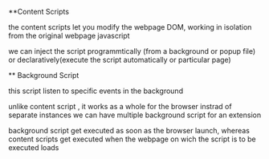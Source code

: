 **Content Scripts

the content scripts let you modify the webpage DOM,
working in isolation from the original webpage javascript

we can inject the script programmtically (from a background or popup file) or declaratively(execute the script automatically or particular page)


** Background Script

this script listen to specific events in the background

unlike content script , it works as a whole for the browser instrad of separate instances we can have multiple background script for an extension

background script get executed as soon as the browser launch, whereas
content scripts get executed when the webpage on wich the script is to be executed loads
